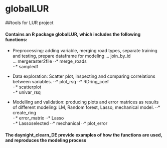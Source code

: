 # globalLUR
##tools for LUR project
#### Contains an R package globalLUR, which includes the following functions:
* Preprocessing: adding variable, merging road types, separate training and testing, prepare dataframe for modeling
...  join_by_id          
...  mergeraster2file
⋅⋅*  merge_roads      
⋅⋅*  sampledf 
     
 * Data exploration: Scatter plot, inspecting and comparing correlations between variables.
⋅⋅* plot_rsq
⋅⋅* RDring_coef         
⋅⋅* scatterplot             
⋅⋅* univar_rsq      

 * Modelling and validation: producing plots and error matrices as results of different modeling: LM, Random forest, Lasso, mechanical model.
⋅⋅* create_ring          
⋅⋅* error_matrix 
⋅⋅* Lasso                
⋅⋅* Lassoselected
⋅⋅* mechanical
⋅⋅* plot_error          
#### The daynight_clearn_DE provide examples of how the functions are used, and reproduces the modeling process
